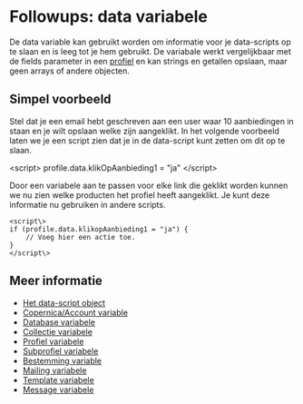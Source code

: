 # Followups: **data** variabele

De data variable kan gebruikt worden om informatie voor je data-scripts 
op te slaan en is leeg tot je hem gebruikt. De variabale werkt vergelijkbaar 
met de fields parameter in een [profiel](./followups-scripting-profile) en kan strings en getallen opslaan,
maar geen arrays of andere objecten.

## Simpel voorbeeld

Stel dat je een email hebt geschreven aan een user waar 10 aanbiedingen in
staan en je wilt opslaan welke zijn aangeklikt. In het volgende voorbeeld 
laten we je een script zien dat je in de data-script kunt zetten om dit op 
te slaan.

<script\> profile.data.klikOpAanbieding1 = "ja" </script\>

Door een variabele aan te passen voor elke link die geklikt worden kunnen 
we nu zien welke producten het profiel heeft aangeklikt. Je kunt deze informatie
nu gebruiken in andere scripts.

    <script\> 
    if (profile.data.klikopAanbieding1 = "ja") {
        // Voeg hier een actie toe.
    }
    </script\>

## Meer informatie

* [Het data-script object](./followups-scripting)
* [Copernica/Account variable](./followups-scripting-copernica)
* [Database variabele](./followups-scripting-database)
* [Collectie variabele](./followups-scripting-collection)
* [Profiel variabele](./followups-scripting-profile)
* [Subprofiel variabele](./followups-scripting-subprofile)
* [Bestemming variable](./followups-scripting-destination)
* [Mailing variabele](./followups-scripting-mailing)
* [Template variabele](./followups-scripting-template)
* [Message variabele](./followups-scripting-message)
